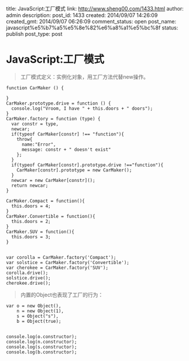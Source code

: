 title: JavaScript:工厂模式
link: http://www.sheng00.com/1433.html
author: admin
description: 
post_id: 1433
created: 2014/09/07 14:26:09
created_gmt: 2014/09/07 06:26:09
comment_status: open
post_name: javascript%e5%b7%a5%e5%8e%82%e6%a8%a1%e5%bc%8f
status: publish
post_type: post

# JavaScript:工厂模式

> 工厂模式定义：实例化对象，用工厂方法代替new操作。
    
    
    function CarMaker () {
      
    }
    CarMaker.prototype.drive = function () {
      console.log("Vroom, I have " + this.doors + " doors");
    }
    CarMaker.factory = function (type) {
      var constr = type,
      newcar;
      if(typeof CarMaker[constr] !== "function"){
        throw{
          name:"Error",
          message: constr + " doesn't exist"
        };
      }
      if(typeof CarMaker[constr].prototype.drive !=="function"){
        CarMaker[constr].prototype = new CarMaker();
      }
      newcar = new CarMaker[constr]();
      return newcar;
    }
    
    CarMaker.Compact = function(){
      this.doors = 4;
    }
    CarMaker.Convertible = function(){
      this.doors = 2;
    }
    CarMaker.SUV = function(){
      this.doors = 3;
    }
    
    
    var corolla = CarMaker.factory('Compact');
    var solstice = CarMaker.factory('Convertible');
    var cherokee = CarMaker.factory('SUV');
    corolla.drive();
    solstice.drive();
    cherokee.drive();
    

> 内置的Object也表现了工厂的行为：
    
    
    var o = new Object(),
        n = new Object(1),
        s = Object("s"),
        b = Object(true);
    
    
    console.log(o.constructor);
    console.log(n.constructor);
    console.log(s.constructor);
    console.log(b.constructor);